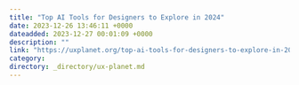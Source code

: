 ```yaml
---
title: "Top AI Tools for Designers to Explore in 2024"
date: 2023-12-26 13:46:11 +0000
dateadded: 2023-12-27 00:01:09 +0000
description: ""
link: "https://uxplanet.org/top-ai-tools-for-designers-to-explore-in-2024-3f9a67fc28e6?source=rss----819cc2aaeee0---4"
category:
directory: _directory/ux-planet.md
---
```

